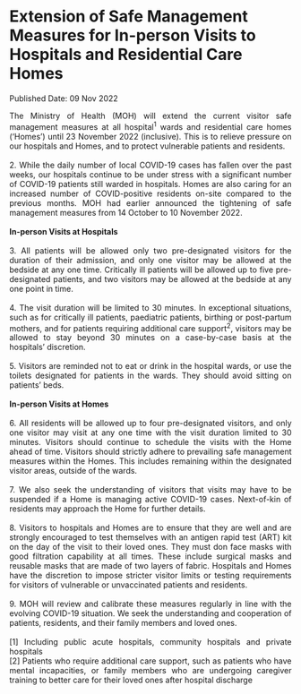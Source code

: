 <html>
    <meta http-equiv="Content-Type" content="text/html; charset=utf-8"/>
    <meta charset="utf-8"/>
    <title>Extension of Safe Management Measures for In-person Visits to Hospitals and Residential Care Homes</title>
    <body><h1>Extension of Safe Management Measures for In-person Visits to Hospitals and Residential Care Homes</h1>
    <p>Published Date: 09 Nov 2022</p> <p style="text-align: justify;">The Ministry of Health (MOH) will extend the current visitor safe management measures at all hospital<sup>1</sup> wards and residential care homes (‘Homes’) until 23 November 2022 (inclusive). This is to relieve pressure on our hospitals and Homes, and to protect vulnerable patients and residents.&nbsp;<br><br>2. While the daily number of local COVID-19 cases has fallen over the past weeks, our hospitals continue to be under stress with a significant number of COVID-19 patients still warded in hospitals. Homes are also caring for an increased number of COVID-positive residents on-site compared to the previous months. MOH had earlier announced the tightening of safe management measures from 14 October to 10 November 2022.<br><br><strong>In-person Visits at Hospitals</strong><br><br>3. All patients will be allowed only two pre-designated visitors for the duration of their admission, and only one visitor may be allowed at the bedside at any one time. Critically ill patients will be allowed up to five pre-designated patients, and two visitors may be allowed at the bedside at any one point in time.&nbsp;<br><br>4. The visit duration will be limited to 30 minutes. In exceptional situations, such as for critically ill patients, paediatric patients, birthing or post-partum mothers, and for patients requiring additional care support<sup>2</sup>, visitors may be allowed to stay beyond 30 minutes on a case-by-case basis at the hospitals’ discretion.<br><br>5. Visitors are reminded not to eat or drink in the hospital wards, or use the toilets designated for patients in the wards. They should avoid sitting on patients’ beds.&nbsp;<br><br><strong>In-person Visits at Homes</strong><br><br>6.  All residents will be allowed up to four pre-designated visitors, and only one visitor may visit at any one time with the visit duration limited to 30 minutes. Visitors should continue to schedule the visits with the Home ahead of time. Visitors should strictly adhere to prevailing safe management measures within the Homes. This includes remaining within the designated visitor areas, outside of the wards.<br><br>7. We also seek the understanding of visitors that visits may have to be suspended if a Home is managing active COVID-19 cases. Next-of-kin of residents may approach the Home for further details.<br><br>8. Visitors to hospitals and Homes are to ensure that they are well and are strongly encouraged to test themselves with an antigen rapid test (ART) kit on the day of the visit to their loved ones. They must don face masks with good filtration capability at all times. These include surgical masks and reusable masks that are made of two layers of fabric. Hospitals and Homes have the discretion to impose stricter visitor limits or testing requirements for visitors of vulnerable or unvaccinated patients and residents.&nbsp; &nbsp;<br><br>9. MOH will review and calibrate these measures regularly in line with the evolving COVID-19 situation. We seek the understanding and cooperation of patients, residents, and their family members and loved ones.<br><br>[1]&nbsp;Including public acute hospitals, community hospitals and private hospitals<br>[2]&nbsp;Patients who require additional care support, such as patients who have mental incapacities, or family members who are undergoing caregiver training to better care for their loved ones after hospital discharge</p></body>
</html>